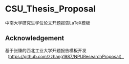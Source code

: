 # CSU_Thesis_Proposal
中南大学研究生学位论文开题报告LaTeX模板

## Acknowledgement
基于张臻的西北工业大学开题报告模板开发（https://github.com/zzhang1987/NPUResearchProposal）

